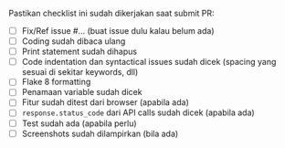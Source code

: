 Pastikan checklist ini sudah dikerjakan saat submit PR:

- [ ] Fix/Ref issue #... (buat issue dulu kalau belum ada)
- [ ] Coding sudah dibaca ulang
- [ ] Print statement sudah dihapus
- [ ] Code indentation dan syntactical issues sudah dicek (spacing yang sesuai di sekitar keywords, dll)
- [ ] Flake 8 formatting
- [ ] Penamaan variable sudah dicek
- [ ] Fitur sudah ditest dari browser (apabila ada)
- [ ] `response.status_code` dari API calls sudah dicek (apabila ada)
- [ ] Test sudah ada (apabila perlu)
- [ ] Screenshots sudah dilampirkan (bila ada)
